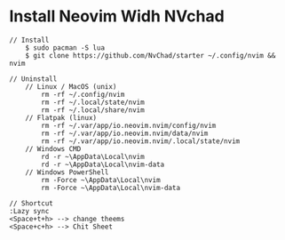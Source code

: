 # Install Neovim Widh NVchad
    // Install
        $ sudo pacman -S lua
        $ git clone https://github.com/NvChad/starter ~/.config/nvim && nvim

    // Uninstall
        // Linux / MacOS (unix)
            rm -rf ~/.config/nvim
            rm -rf ~/.local/state/nvim
            rm -rf ~/.local/share/nvim
        // Flatpak (linux)
            rm -rf ~/.var/app/io.neovim.nvim/config/nvim
            rm -rf ~/.var/app/io.neovim.nvim/data/nvim
            rm -rf ~/.var/app/io.neovim.nvim/.local/state/nvim
        // Windows CMD
            rd -r ~\AppData\Local\nvim
            rd -r ~\AppData\Local\nvim-data
        // Windows PowerShell
            rm -Force ~\AppData\Local\nvim
            rm -Force ~\AppData\Local\nvim-data
    
    // Shortcut
    :Lazy sync
    <Space+t+h> --> change theems
    <Space+c+h> --> Chit Sheet
